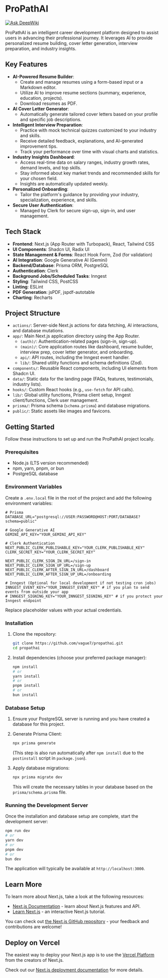 # ProPathAI
[![Ask DeepWiki](https://devin.ai/assets/askdeepwiki.png)](https://deepwiki.com/vague7/propathai.git)

ProPathAI is an intelligent career development platform designed to assist users in advancing their professional journey. It leverages AI to provide personalized resume building, cover letter generation, interview preparation, and industry insights.

## Key Features

*   **AI-Powered Resume Builder**:
    *   Create and manage resumes using a form-based input or a Markdown editor.
    *   Utilize AI to improve resume sections (summary, experience, education, projects).
    *   Download resumes as PDF.
*   **AI Cover Letter Generator**:
    *   Automatically generate tailored cover letters based on your profile and specific job descriptions.
*   **Intelligent Interview Preparation**:
    *   Practice with mock technical quizzes customized to your industry and skills.
    *   Receive detailed feedback, explanations, and AI-generated improvement tips.
    *   Track your performance over time with visual charts and statistics.
*   **Industry Insights Dashboard**:
    *   Access real-time data on salary ranges, industry growth rates, demand levels, and top skills.
    *   Stay informed about key market trends and recommended skills for your chosen field.
    *   Insights are automatically updated weekly.
*   **Personalized Onboarding**:
    *   Tailor the platform's guidance by providing your industry, specialization, experience, and skills.
*   **Secure User Authentication**:
    *   Managed by Clerk for secure sign-up, sign-in, and user management.

## Tech Stack

*   **Frontend**: Next.js (App Router with Turbopack), React, Tailwind CSS
*   **UI Components**: Shadcn UI, Radix UI
*   **State Management & Forms**: React Hook Form, Zod (for validation)
*   **AI Integration**: Google Generative AI (Gemini)
*   **Backend/Database**: Prisma ORM, PostgreSQL
*   **Authentication**: Clerk
*   **Background Jobs/Scheduled Tasks**: Inngest
*   **Styling**: Tailwind CSS, PostCSS
*   **Linting**: ESLint
*   **PDF Generation**: jsPDF, jspdf-autotable
*   **Charting**: Recharts

## Project Structure

*   `actions/`: Server-side Next.js actions for data fetching, AI interactions, and database mutations.
*   `app/`: Main Next.js application directory using the App Router.
    *   `(auth)/`: Authentication-related pages (sign-in, sign-up).
    *   `(main)/`: Core application routes like dashboard, resume builder, interview prep, cover letter generator, and onboarding.
    *   `api/`: API routes, including the Inngest event handler.
    *   `lib/`: Shared utility functions and schema definitions (Zod).
*   `components/`: Reusable React components, including UI elements from Shadcn UI.
*   `data/`: Static data for the landing page (FAQs, features, testimonials, industry lists).
*   `hooks/`: Custom React hooks (e.g., `use-fetch` for API calls).
*   `lib/`: Global utility functions, Prisma client setup, Inngest client/functions, Clerk user management.
*   `prisma/`: Prisma schema (`schema.prisma`) and database migrations.
*   `public/`: Static assets like images and favicons.

## Getting Started

Follow these instructions to set up and run the ProPathAI project locally.

### Prerequisites

*   Node.js (LTS version recommended)
*   npm, yarn, pnpm, or bun
*   PostgreSQL database

### Environment Variables

Create a `.env.local` file in the root of the project and add the following environment variables:

```env
# Prisma
DATABASE_URL="postgresql://USER:PASSWORD@HOST:PORT/DATABASE?schema=public"

# Google Generative AI
GEMINI_API_KEY="YOUR_GEMINI_API_KEY"

# Clerk Authentication
NEXT_PUBLIC_CLERK_PUBLISHABLE_KEY="YOUR_CLERK_PUBLISHABLE_KEY"
CLERK_SECRET_KEY="YOUR_CLERK_SECRET_KEY"

NEXT_PUBLIC_CLERK_SIGN_IN_URL=/sign-in
NEXT_PUBLIC_CLERK_SIGN_UP_URL=/sign-up
NEXT_PUBLIC_CLERK_AFTER_SIGN_IN_URL=/dashboard
NEXT_PUBLIC_CLERK_AFTER_SIGN_UP_URL=/onboarding

# Inngest (Optional for local development if not testing cron jobs)
INNGEST_EVENT_KEY="YOUR_INNGEST_EVENT_KEY" # if you plan to send events from outside your app
# INNGEST_SIGNING_KEY="YOUR_INNGEST_SIGNING_KEY" # if you protect your Inngest endpoint
```

Replace placeholder values with your actual credentials.

### Installation

1.  Clone the repository:
    ```bash
    git clone https://github.com/vague7/propathai.git
    cd propathai
    ```

2.  Install dependencies (choose your preferred package manager):
    ```bash
    npm install
    # or
    yarn install
    # or
    pnpm install
    # or
    bun install
    ```

### Database Setup

1.  Ensure your PostgreSQL server is running and you have created a database for this project.
2.  Generate Prisma Client:
    ```bash
    npx prisma generate
    ```
    (This step is also run automatically after `npm install` due to the `postinstall` script in `package.json`).

3.  Apply database migrations:
    ```bash
    npx prisma migrate dev
    ```
    This will create the necessary tables in your database based on the `prisma/schema.prisma` file.

### Running the Development Server

Once the installation and database setup are complete, start the development server:

```bash
npm run dev
# or
yarn dev
# or
pnpm dev
# or
bun dev
```

The application will typically be available at `http://localhost:3000`.

## Learn More

To learn more about Next.js, take a look at the following resources:

- [Next.js Documentation](https://nextjs.org/docs) - learn about Next.js features and API.
- [Learn Next.js](https://nextjs.org/learn) - an interactive Next.js tutorial.

You can check out [the Next.js GitHub repository](https://github.com/vercel/next.js) - your feedback and contributions are welcome!

## Deploy on Vercel

The easiest way to deploy your Next.js app is to use the [Vercel Platform](https://vercel.com/new?utm_medium=default-template&filter=next.js&utm_source=create-next-app&utm_campaign=create-next-app-readme) from the creators of Next.js.

Check out our [Next.js deployment documentation](https://nextjs.org/docs/app/building-your-application/deploying) for more details.
